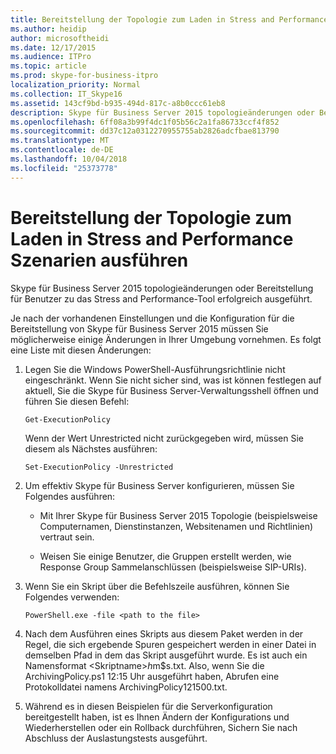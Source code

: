 ```yaml
---
title: Bereitstellung der Topologie zum Laden in Stress and Performance Szenarien ausführen
ms.author: heidip
author: microsoftheidi
ms.date: 12/17/2015
ms.audience: ITPro
ms.topic: article
ms.prod: skype-for-business-itpro
localization_priority: Normal
ms.collection: IT_Skype16
ms.assetid: 143cf9bd-b935-494d-817c-a8b0ccc61eb8
description: Skype für Business Server 2015 topologieänderungen oder Bereitstellung für Benutzer zu das Stress and Performance-Tool erfolgreich ausgeführt.
ms.openlocfilehash: 6ff08a3b99f4dc1f05b56c2a1fa86733ccf4f852
ms.sourcegitcommit: dd37c12a0312270955755ab2826adcfbae813790
ms.translationtype: MT
ms.contentlocale: de-DE
ms.lasthandoff: 10/04/2018
ms.locfileid: "25373778"
---
```

# <a name="provisioning-the-topology-to-run-load-in-stress-and-performance-scenarios"></a>Bereitstellung der Topologie zum Laden in Stress and Performance Szenarien ausführen
 
Skype für Business Server 2015 topologieänderungen oder Bereitstellung für Benutzer zu das Stress and Performance-Tool erfolgreich ausgeführt.
  
Je nach der vorhandenen Einstellungen und die Konfiguration für die Bereitstellung von Skype für Business Server 2015 müssen Sie möglicherweise einige Änderungen in Ihrer Umgebung vornehmen. Es folgt eine Liste mit diesen Änderungen:
  
1. Legen Sie die Windows PowerShell-Ausführungsrichtlinie nicht eingeschränkt. Wenn Sie nicht sicher sind, was ist können festlegen auf aktuell, Sie die Skype für Business Server-Verwaltungsshell öffnen und führen Sie diesen Befehl:
    
   ```
   Get-ExecutionPolicy
   ```

   Wenn der Wert Unrestricted nicht zurückgegeben wird, müssen Sie diesem als Nächstes ausführen:
    
   ```
   Set-ExecutionPolicy -Unrestricted
   ```

2. Um effektiv Skype für Business Server konfigurieren, müssen Sie Folgendes ausführen:
    
    - Mit Ihrer Skype für Business Server 2015 Topologie (beispielsweise Computernamen, Dienstinstanzen, Websitenamen und Richtlinien) vertraut sein.
    
    - Weisen Sie einige Benutzer, die Gruppen erstellt werden, wie Response Group Sammelanschlüssen (beispielsweise SIP-URIs).
    
3. Wenn Sie ein Skript über die Befehlszeile ausführen, können Sie Folgendes verwenden:
    
   ```
   PowerShell.exe -file <path to the file>
   ```

4. Nach dem Ausführen eines Skripts aus diesem Paket werden in der Regel, die sich ergebende Spuren gespeichert werden in einer Datei in demselben Pfad in dem das Skript ausgeführt wurde. Es ist auch ein Namensformat \<Skriptname\>$h$m$s.txt. Also, wenn Sie die ArchivingPolicy.ps1 12:15 Uhr ausgeführt haben, Abrufen eine Protokolldatei namens ArchivingPolicy121500.txt.
    
5. Während es in diesen Beispielen für die Serverkonfiguration bereitgestellt haben, ist es Ihnen Ändern der Konfigurations und Wiederherstellen oder ein Rollback durchführen, Sichern Sie nach Abschluss der Auslastungstests ausgeführt.
    


